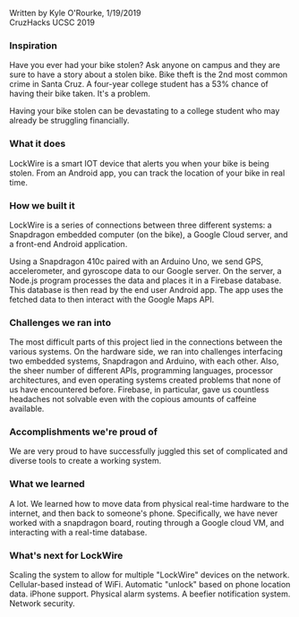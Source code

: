 Written by Kyle O'Rourke, 1/19/2019<br>
CruzHacks UCSC 2019<br>

<h3>Inspiration</h3>
Have you ever had your bike stolen? Ask anyone on campus and they are sure to have a story about a stolen bike. Bike theft is the 2nd most common crime in Santa Cruz. A four-year college student has a 53% chance of having their bike taken. It's a problem.<br>

Having your bike stolen can be devastating to a college student who may already be struggling financially.<br>

<h3>What it does</h3>
LockWire is a smart IOT device that alerts you when your bike is being stolen. From an Android app, you can track the location of your bike in real time.<br>

<h3>How we built it</h3>
LockWire is a series of connections between three different systems: a Snapdragon embedded computer (on the bike), a Google Cloud server, and a front-end Android application.<br>

Using a Snapdragon 410c paired with an Arduino Uno, we send GPS, accelerometer, and gyroscope data to our Google server. On the server, a Node.js program processes the data and places it in a Firebase database. This database is then read by the end user Android app. The app uses the fetched data to then interact with the Google Maps API.<br>

<h3>Challenges we ran into</h3>
The most difficult parts of this project lied in the connections between the various systems. On the hardware side, we ran into challenges interfacing two embedded systems, Snapdragon and Arduino, with each other. Also, the sheer number of different APIs, programming languages, processor architectures, and even operating systems created problems that none of us have encountered before. Firebase, in particular, gave us countless headaches not solvable even with the copious amounts of caffeine available.<br>

<h3>Accomplishments we're proud of</h3>
We are very proud to have successfully juggled this set of complicated and diverse tools to create a working system.<br>

<h3>What we learned</h3>
A lot. We learned how to move data from physical real-time hardware to the internet, and then back to someone's phone. Specifically, we have never worked with a snapdragon board, routing through a Google cloud VM, and interacting with a real-time database.<br>

<h3>What's next for LockWire</h3>
Scaling the system to allow for multiple "LockWire" devices on the network. Cellular-based instead of WiFi. Automatic "unlock" based on phone location data. iPhone support. Physical alarm systems. A beefier notification system. Network security.<br>

